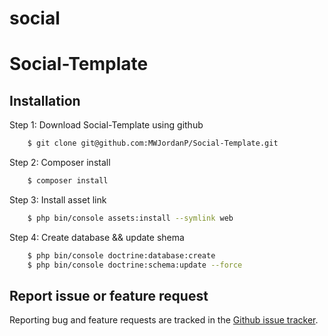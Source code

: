 social
======
# Social-Template
Installation
------------

Step 1: Download Social-Template using github

```bash
    $ git clone git@github.com:MWJordanP/Social-Template.git
```

Step 2: Composer install

```bash
    $ composer install
```

Step 3: Install asset link

```bash
    $ php bin/console assets:install --symlink web
```

Step 4: Create database && update shema

```bash
    $ php bin/console doctrine:database:create
    $ php bin/console doctrine:schema:update --force
```


Report issue or feature request
-------------------------------

Reporting bug and feature requests are tracked in the [Github issue tracker](https://github.com/MWJordanP/Social-Template/issues).